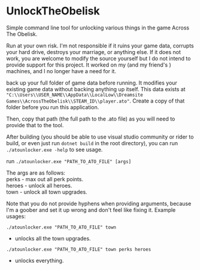 # UnlockTheObelisk
Simple command line tool for unlocking various things in the game Across The Obelisk.

Run at your own risk. I'm not responsible if it ruins your game data, corrupts your hard drive, destroys your marriage, or anything else. 
If it does not work, you are welcome to modify the source yourself but I do not intend to provide support for this project. It worked on my (and my friend's ) machines, and I no longer have a need for it.

back up your full folder of game data before running. It modifies your existing game data without backing anything up itself. 
This data exists at `"C:\\Users\\USER_NAME\\AppData\\LocalLow\\Dreamsite Games\\AcrossTheObelisk\\STEAM_ID\\player.ato"`. Create a copy of that folder before you run this application.

Then, copy that path (the full path to the .ato file) as you will need to provide that to the tool.

After building (you should be able to use visual studio community or rider to build, or even just run `dotnet build` in the root directory), you can run
`./atounlocker.exe -help` to see usage.

run `./atounlocker.exe "PATH_TO_ATO_FILE" [args]`

The args are as follows:  
perks - max out all perk points.  
heroes - unlock all heroes.  
town - unlock all town upgrades.  


Note that you do not provide hyphens when providing arguments, because I'm a goober and set it up wrong and don't feel like fixing it. Example usages:

`./atounlocker.exe "PATH_TO_ATO_FILE" town`
- unlocks all the town upgrades.

`./atounlocker.exe "PATH_TO_ATO_FILE" town perks heroes`
- unlocks everything.
